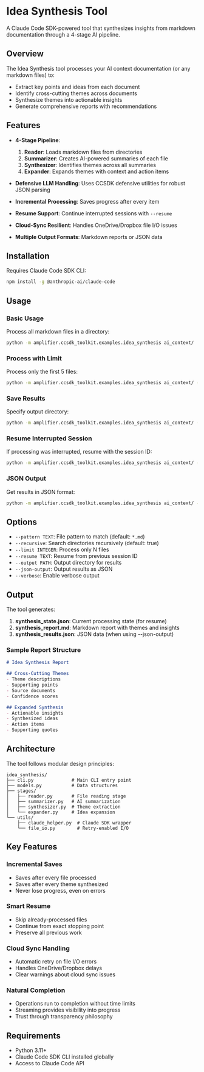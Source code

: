 # Idea Synthesis Tool

A Claude Code SDK-powered tool that synthesizes insights from markdown documentation through a 4-stage AI pipeline.

## Overview

The Idea Synthesis tool processes your AI context documentation (or any markdown files) to:
- Extract key points and ideas from each document
- Identify cross-cutting themes across documents
- Synthesize themes into actionable insights
- Generate comprehensive reports with recommendations

## Features

- **4-Stage Pipeline**:
  1. **Reader**: Loads markdown files from directories
  2. **Summarizer**: Creates AI-powered summaries of each file
  3. **Synthesizer**: Identifies themes across all summaries
  4. **Expander**: Expands themes with context and action items

- **Defensive LLM Handling**: Uses CCSDK defensive utilities for robust JSON parsing
- **Incremental Processing**: Saves progress after every item
- **Resume Support**: Continue interrupted sessions with `--resume`
- **Cloud-Sync Resilient**: Handles OneDrive/Dropbox file I/O issues
- **Multiple Output Formats**: Markdown reports or JSON data

## Installation

Requires Claude Code SDK CLI:
```bash
npm install -g @anthropic-ai/claude-code
```

## Usage

### Basic Usage

Process all markdown files in a directory:
```bash
python -m amplifier.ccsdk_toolkit.examples.idea_synthesis ai_context/
```

### Process with Limit

Process only the first 5 files:
```bash
python -m amplifier.ccsdk_toolkit.examples.idea_synthesis ai_context/ --limit 5
```

### Save Results

Specify output directory:
```bash
python -m amplifier.ccsdk_toolkit.examples.idea_synthesis ai_context/ --output results/
```

### Resume Interrupted Session

If processing was interrupted, resume with the session ID:
```bash
python -m amplifier.ccsdk_toolkit.examples.idea_synthesis ai_context/ --resume abc123
```

### JSON Output

Get results in JSON format:
```bash
python -m amplifier.ccsdk_toolkit.examples.idea_synthesis ai_context/ --json-output
```

## Options

- `--pattern TEXT`: File pattern to match (default: `*.md`)
- `--recursive`: Search directories recursively (default: true)
- `--limit INTEGER`: Process only N files
- `--resume TEXT`: Resume from previous session ID
- `--output PATH`: Output directory for results
- `--json-output`: Output results as JSON
- `--verbose`: Enable verbose output

## Output

The tool generates:

1. **synthesis_state.json**: Current processing state (for resume)
2. **synthesis_report.md**: Markdown report with themes and insights
3. **synthesis_results.json**: JSON data (when using --json-output)

### Sample Report Structure

```markdown
# Idea Synthesis Report

## Cross-Cutting Themes
- Theme descriptions
- Supporting points
- Source documents
- Confidence scores

## Expanded Synthesis
- Actionable insights
- Synthesized ideas
- Action items
- Supporting quotes
```

## Architecture

The tool follows modular design principles:

```
idea_synthesis/
├── cli.py              # Main CLI entry point
├── models.py           # Data structures
├── stages/
│   ├── reader.py       # File reading stage
│   ├── summarizer.py   # AI summarization
│   ├── synthesizer.py  # Theme extraction
│   └── expander.py     # Idea expansion
└── utils/
    ├── claude_helper.py  # Claude SDK wrapper
    └── file_io.py        # Retry-enabled I/O
```

## Key Features

### Incremental Saves
- Saves after every file processed
- Saves after every theme synthesized
- Never lose progress, even on errors

### Smart Resume
- Skip already-processed files
- Continue from exact stopping point
- Preserve all previous work

### Cloud Sync Handling
- Automatic retry on file I/O errors
- Handles OneDrive/Dropbox delays
- Clear warnings about cloud sync issues

### Natural Completion
- Operations run to completion without time limits
- Streaming provides visibility into progress
- Trust through transparency philosophy

## Requirements

- Python 3.11+
- Claude Code SDK CLI installed globally
- Access to Claude Code API
